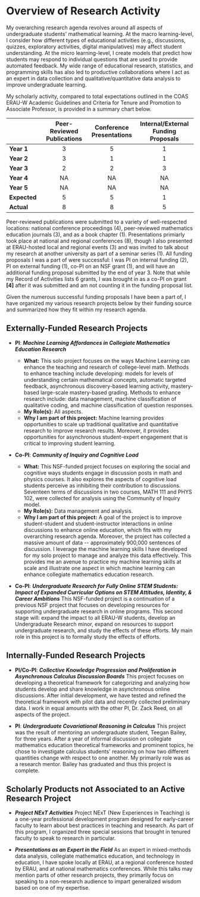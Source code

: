 # Overview of Research Activity
My overarching research agenda revolves around all aspects of undergraduate students' mathematical learning. At the macro learning-level, I consider how different types of educational activities (e.g., discussions, quizzes, exploratory activities, digital manipulatives) may affect student understanding. At the micro learning-level, I create models that predict how students may respond to individual questions that are used to provide automated feedback. My wide range of educational research, statistics, and programming skills has also led to productive collaborations where I act as an expert in data collection and qualitative/quantitative data analysis to improve undergraduate learning.

My scholarly activity, compared to total expectations outlined in the COAS ERAU-W Academic Guidelines and Criteria for Tenure and Promotion to Associate Professor, is provided in a summary chart below. 

|          | Peer-Reviewed <br>Publications | Conference <br>Presentations | Internal/External <br>Funding Proposals |
|----------|:--------------:|:---------------:|:-------------------:|
| **Year 1**   |       3      |       5       |         1         |
| **Year 2**   |       3      |       1       |         1         |
| **Year 3**   |       2      |       2       |         3         |
| **Year 4**   |      NA      |      NA       |        NA         |
| **Year 5**   |      NA      |      NA       |        NA         |
| **Expected** |       5      |       5       |         1         |
| **Actual**   |       8      |       8       |         5         | 

Peer-reviewed publications were submitted to a variety of well-respected locations: national conference proceedings (4), peer-reviewed mathematics education journals (3), and as a book chapter (1). Presentations primiarly took place at national and regional conferences (8), though I also presented at ERAU-hosted local and regional events (3) and was invited to talk about my research at another university as part of a seminar series (1). All funding proposals I was a part of were successful: I was PI on internal funding (2), PI on external funding (1), co-PI on an NSF grant (1), and will have an additional funding proposal submitted by the end of year 3. Note that while my Record of Activities lists 6 grants, I was brought in as a co-PI on grant **[4]** after it was submitted and am not counting it in the funding proposal list.

Given the numerous successful funding proposals I have been a part of, I have organized my various research projects below by their funding source and summarized how they fit within my research agenda. 

## Externally-Funded Research Projects
- **PI**: ***Machine Learning Affordances in Collegiate Mathematics Education Research***
    - **What:** This solo project focuses on the ways Machine Learning can enhance the teaching and research of college-level math. Methods to enhance teaching include developing: models for levels of understanding certain mathematical concepts, automatic targeted feedback, asynchronous discovery-based learning activity, mastery-based large-scale mastery-based grading. Methods to enhance research include: data management, machine classification of qualitative coding, and machine classification of question responses. 
    - **My Role(s):** All aspects.
    - **Why I am part of this project:** Machine learning provides opportunities to scale up traditional qualitative and quantitative research to improve research results. Moreover, it provides opportunities for asynchronous student-expert engagement that is critical to improving student learning.

- **Co-PI**: ***Community of Inquiry and Cognitive Load***
    - **What:** This NSF-funded project focuses on exploring the social and cognitive ways students engage in discussion posts in math and physics courses. It also explores the aspects of cognitive load students perceive as inhibiting their contribution to discussions. Seventeen terms of discussions in two courses, MATH 111 and PHYS 102, were collected for analysis using the Community of Inquiry model. 
    - **My Role(s):** Data management and analysis. 
    - **Why I am part of this project:** A goal of the project is to improve student-student and student-instructor interactions in online discussions to enhance online education, which fits with my overarching research agenda. Moreover, the project has collected a massive amount of data -- approximately 900,000 sentences of discussion. I leverage the machine learning skills I have developed for my solo project to manage and analyze this data effectively. This provides me an avenue to practice my machine learning skills at scale and illustrate one aspect in which machine learning can enhance collegiate mathematics education research.

- **Co-PI**: ***Undergraduate Research for Fully Online STEM Students: Impact of Expanded Curricular Options on STEM Attitudes, Identity, & Career Ambitions***
This NSF-funded project is a continuation of a previous NSF project that focuses on developing resources for supporting undergraduate research in online programs. This second stage will: expand the impact to all ERAU-W students, develop an Undergraduate Research minor, expand on resources to support undergraduate research, and study the effects of these efforts. My main role in this project is to formally study the effects of efforts. 

## Internally-Funded Research Projects
- **PI/Co-PI**: ***Collective Knowledge Progression and Proliferation in Asynchronous Calculus Discussion Boards***
This project focuses on developing a theoretical framework for categorizing and analyzing how students develop and share knowledge in asynchronous online discussions. After initial development, we have tested and refined the theoretical framework with pilot data and recently collected preliminary data. I work in equal amounts with the other PI, Dr. Zack Reed, on all aspects of the project. 

- **PI**: ***Undergraduate Covariational Reasoning in Calculus***
This project was the result of mentoring an undergraduate student, Teegan Bailey, for three years. After a year of informal discussion on collegiate mathematics education theoretical frameworks and prominent topics, he chose to investigate calculus students' reasoning on how two different quantities change with respect to one another. My primarily role was as a research mentor. Bailey has graduated and thus this project is complete.

## Scholarly Products not Associated to an Active Research Project
- ***Project NExT Activities***
Project NExT (New Experiences in Teaching) is a one-year professional development program designed for early-career faculty to learn about best practices in teaching and research. As part of this program, I organized three special sessions that brought in tenured faculty to speak to research in particular. 

- ***Presentations as an Expert in the Field***
As an expert in mixed-methods data analysis, collegiate mathematics education, and technology in education, I have spoke locally at ERAU, at a regional conference hosted by ERAU, and at national mathematics conferences. While this talks may mention parts of other research projects, they primarily focus on speaking to a non-research audience to impart generalized wisdom based on one of my expertise.